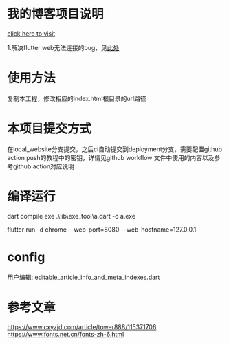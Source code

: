 # 我的博客项目说明

[click here to visit](https://kuro7766.github.io/BlogProject/build/web/index.html)

1.解决flutter web无法连接的bug，见[此处](https://github.com/flutter/flutter/issues/53338)


# 使用方法
复制本工程，修改相应的index.html根目录的url路径

# 本项目提交方式

在local_website分支提交，之后ci自动提交到deployment分支，需要配置github action push的教程中的密钥，详情见github workflow 文件中使用的内容以及参考github action对应说明

# 编译运行

dart compile exe .\lib\exe_tool\a.dart -o a.exe

flutter run -d chrome --web-port=8080 --web-hostname=127.0.0.1

# config

用户编辑:
editable_article_info_and_meta_indexes.dart

# 参考文章
https://www.cxyzjd.com/article/tower888/115371706
https://www.fonts.net.cn/fonts-zh-6.html